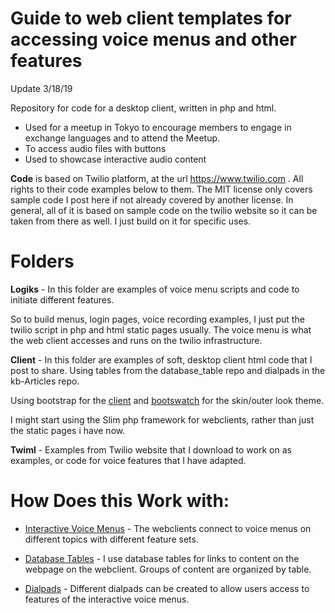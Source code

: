 Guide to web client templates for accessing voice menus and other features
======
Update 3/18/19

Repository for code for a desktop client, written in php and html. 
* Used for a meetup in Tokyo to encourage members to engage in exchange languages and to attend the Meetup.
* To access audio files with buttons
* Used to showcase interactive audio content

**Code** is based on Twilio platform, at the url https://www.twilio.com . All rights to their code examples below to them. The MIT license only covers sample code I post here if not already covered by another license. In general, all of it is based on sample code on the twilio website so it can be taken from there as well. I just build on it for specific uses. 

Folders
===
**Logiks** -  In this folder are examples of voice menu scripts and code to initiate different features.

So to build menus, login pages, voice recording examples, I just put the twilio script in php and html static pages usually. The voice menu is what the web client accesses and runs on the twilio infrastructure.

**Client** - In this folder are examples of soft, desktop client html code that I post to share. Using tables from the database_table repo and dialpads in the kb-Articles repo.

Using bootstrap for the [client](https://getbootstrap.com/) and [bootswatch](https://bootswatch.com/) for the skin/outer look theme.

I might start using the Slim php framework for webclients, rather than just the static pages i have now. 

**Twiml** - Examples from Twilio website that I download to work on as examples, or code for voice features that I have adapted.

# How Does this Work with:

* [Interactive Voice Menus](https://github.com/audiologiks) - The webclients connect to voice menus on different topics with different feature sets.

* [Database Tables](https://github.com/audiologiks) - I use database tables for links to content on the webpage on the webclient. Groups of content are organized by table.

* [Dialpads](https://github.com/audiologiks/kb-Articles/blob/master/Images/dialpad/dialpad_icons_1.md) - Different dialpads can be created to allow users access to features of the interactive voice menus.


